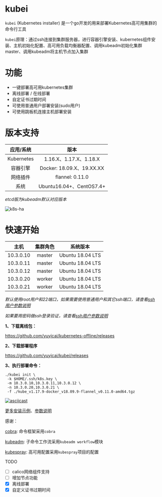 # kubei

`kubei` (Kubernetes installer) 是一个go开发的用来部署Kubernetes高可用集群的命令行工具  

`kubei`原理：通过ssh连接到集群服务器，进行容器引擎安装、kubernetes组件安装、主机初始化配置、高可用负载均衡器配置、调用kubeadm初始化集群master、调用kubeadm将主机节点加入集群

# 功能
 - 一键部署高可用kubernetes集群
 - 离线部署 / 在线部署
 - 自定证书过期时间
 - 可使用普通用户部署安装(sudo用户)
 - 可使用跳板机连接主机部署安装

# 版本支持

| 应用/系统  |           版本            |
| :--------: | :-----------------------: |
| Kubernetes |  1.16.X、1.17.X、1.18.X   |
|  容器引擎  | Docker: 18.09.X、19.XX.XX |
|  网络插件  |      flannel: 0.11.0      |
|    系统    | Ubuntu16.04+、CentOS7.4+  |

*etcd版为kubeadm默认对应版本*

![k8s-ha](./docs/images/kube-ha.svg)

# 快速开始

|   主机    | 集群角色 |      系统版本      |
| :-------: | :------: | :----------------: |
| 10.3.0.10 |  master  | Ubuntu 18.04 LTS   |
| 10.3.0.11 |  master  | Ubuntu 18.04 LTS   |
| 10.3.0.12 |  master  | Ubuntu 18.04 LTS   |
| 10.3.0.20 |  worker  | Ubuntu 18.04 LTS   |
| 10.3.0.21 |  worker  | Ubuntu 18.04 LTS   |

*默认使用root用户和22端口，如果需要使用普通用户和其它ssh端口，请查看[ssh用户参数说明](./docs/flags.md)*

*如果要用密码做ssh登录验证，请查看[ssh用户参数说明](./docs/flags.md)*

**1、下载离线包：**

https://github.com/yuyicai/kubernetes-offline/releases

**2、下载部署程序**

https://github.com/yuyicai/kubei/releases

**3、执行部署命令：**

```
./kubei init \
 -k $HOME/.ssh/k8s.key \
 -m 10.3.0.10,10.3.0.11,10.3.0.12 \
 -n 10.3.0.20,10.3.0.21 \
 -f ./kube_v1.17.9-docker_v18.09.9-flannel_v0.11.0-amd64.tgz
```



[![asciicast](https://asciinema.org/a/353199.svg)](https://asciinema.org/a/353199)



[更多安装示例](./docs/example.md)、[参数说明](./docs/flags.md)



感谢：

[cobra]( https://github.com/spf13/cobra ): 命令框架采用`cobra`

[kubeadm]( https://github.com/kubernetes/kubernetes/blob/master/cmd/kubeadm/app/cmd/phases/workflow/doc.go ): 子命令工作流采用`kubeadm workflow`模块  

[kubespray]( https://github.com/kubernetes-sigs/kubespray/blob/master/docs/ha-mode.md ): 高可用配置采用`kubespray`项目的配置  



TODO

- [ ] calico网络组件支持
- [ ] 增加节点功能
- [x] 离线部署
- [x] 自定义证书过期时间